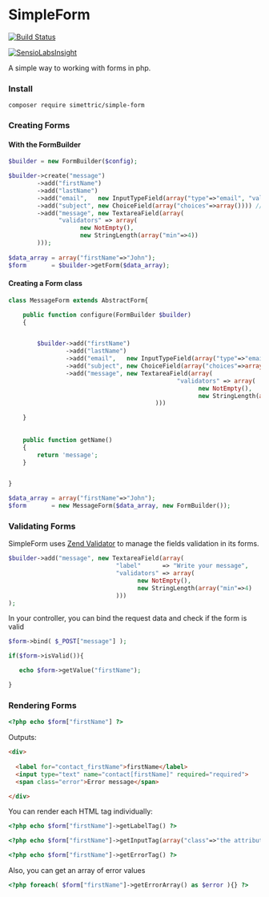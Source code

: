 SimpleForm
==========
[![Build Status](https://travis-ci.org/Simettric/SimpleForm.svg?branch=master)](https://travis-ci.org/Simettric/SimpleForm)

[![SensioLabsInsight](https://insight.sensiolabs.com/projects/b95de71b-f178-4de0-a44b-4c55eb262599/big.png)](https://insight.sensiolabs.com/projects/b95de71b-f178-4de0-a44b-4c55eb262599)

A simple way to working with forms in php.

### Install

    composer require simettric/simple-form



### Creating Forms


#### With the FormBuilder
```php
$builder = new FormBuilder($config);

$builder->create("message")
        ->add("firstName")
        ->add("lastName")
        ->add("email",   new InputTypeField(array("type"=>"email", "validators"=> new Email() )))
        ->add("subject", new ChoiceField(array("choices"=>array()))) //InArray is implicit unless we configure our own ChoiceValidator in the "validators" key
        ->add("message", new TextareaField(array(
              "validators" => array(
                    new NotEmpty(), 
                    new StringLength(array("min"=>4))
        )));
        
$data_array = array("firstName"=>"John");
$form       = $builder->getForm($data_array);
```

#### Creating a Form class
```php
class MessageForm extends AbstractForm{

    public function configure(FormBuilder $builder)
    {


        $builder->add("firstName")
                ->add("lastName")
                ->add("email",   new InputTypeField(array("type"=>"email", "validators"=> new Email() )))
                ->add("subject", new ChoiceField(array("choices"=>array()))) //ChoiceValidator is implicit unless we configure our own ChoiceValidator in the "validators" key
                ->add("message", new TextareaField(array(
                                               "validators" => array(
                                                     new NotEmpty(), 
                                                     new StringLength(array("min"=>4))
                                         )))

    }
    
    
    public function getName()
    {
        return 'message';
    }


}

$data_array = array("firstName"=>"John");
$form       = new MessageForm($data_array, new FormBuilder());
```        
        
### Validating Forms

SimpleForm uses [Zend Validator](http://framework.zend.com/manual/current/en/modules/zend.validator.html) to manage the fields validation in its forms.

```php
$builder->add("message", new TextareaField(array(
                              "label"      => "Write your message",
                              "validators" => array(
                                    new NotEmpty(), 
                                    new StringLength(array("min"=>4)
                              )))
);
```  

In your controller, you can bind the request data and check if the form is valid

```php
$form->bind( $_POST["message"] );

if($form->isValid()){

   echo $form->getValue("firstName");

}
```    
    
### Rendering Forms
```php
<?php echo $form["firstName"] ?>
```

Outputs:
```html   
<div>
  
  <label for="contact_firstName">firstName</label>
  <input type="text" name="contact[firstName]" required="required">
  <span class="error">Error message</span>

</div>
```
You can render each HTML tag individually:
```php    
<?php echo $form["firstName"]->getLabelTag() ?>

<?php echo $form["firstName"]->getInputTag(array("class"=>"the attribute value")) ?>

<?php echo $form["firstName"]->getErrorTag() ?>
```    
Also, you can get an array of error values
```php     
<?php foreach( $form["firstName"]->getErrorArray() as $error ){} ?>
```
